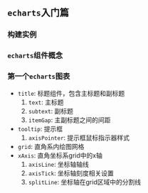 ## `echarts`入门篇

### 构建实例

### `echarts`组件概念

### 第一个`echarts`图表

* `title`: 标题组件，包含主标题和副标题
  1. `text`: 主标题
  2. `subtext`: 副标题
  3. `itemGap`: 主副标题之间的间距
* `tooltip`: 提示框
  1. `axisPointer`: 提示框鼠标指示器样式
* `grid`: 直角系内绘图网格
* `xAxis`: 直角坐标系grid中的x轴
  1. `axisLine`: 坐标轴轴线
  2. `axisTick`: 坐标轴刻度相关设置
  3. `splitLine`: 坐标轴在grid区域中的分割线